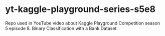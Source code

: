 # yt-kaggle-playground-series-s5e8
Repo used in YouTube video about Kaggle Playground Competition season 5 episode 8. Binary Classification with a Bank Dataset.

